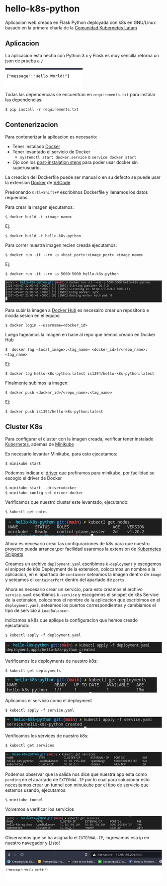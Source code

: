 # hello-k8s-python

Aplicacion web creada en Flask Python deployada con k8s en GNU/Linux basado en la primera charla de la [Comunidad Kubernetes Latam](https://t.me/kubernetesCol)

## Aplicacion

La aplicacion esta hecha con Python 3.x y Flask es muy sencilla retorna un json de prueba a `/`

![applicacion web](./assets/flask_run.png)

Todas las dependencias se encuentran en `requirements.txt`
para instalar las dependencias:

    $ pip install -r requirements.txt

## Contenerizacion

Para contenerizar la aplicacion es necesario:
    
- Tener instalado [Docker](https://docs.docker.com/engine/install/)
- Tener levantado el servicio de Docker 
    - `systemctl start docker.service` o `service docker start`
- Ojo con los [post-instalation steps](https://docs.docker.com/engine/install/linux-postinstall/) para poder usar docker sin superusuario.

La creacion del Dockerfile puede ser manual o en su defecto se puede usar la extension [Docker](https://marketplace.visualstudio.com/items?itemName=ms-azuretools.vscode-docker) de [VSCode](https://code.visualstudio.com/)

Presionando `Crtl+Shift+P` escribimos Dockerfile y llenamos los datos requeridos.

Para crear la imagen ejecutamos:

    $ docker build -t <image_name>

Ej:

    $ docker build -t hello-k8s-python


Para correr nuestra imagen recien creada ejecutamos:

    $ docker run -it --rm -p <host_port>:<image_port> <image_name>

Ej:

    $ docker run -it --rm -p 5000:5000 hello-k8s-python

![docker run log](./assets/docker_image_log.png)


Para subir la imagen a [Docker Hub](https://hub.docker.com/) es necesairo crear un repositorio e inicida sesion en el equipo

    $ docker login --username=<docker_id>

Luego tageamos la imagen en base al repo que hemos creado en Docker Hub

    $  docker tag <local_image>:<tag_name> <docker_id>]/<repo_name>:<tag_name>

Ej:

    $ docker tag hello-k8s-python:latest is1394/hello-k8s-python:latest


Finalmente subimos la imagen:

    $ docker push <docker_id>/<repo_name>:<tag_name>

Ej:

    $ docker push is1394/hello-k8s-python:latest   

## Cluster K8s

Para configurar el cluster con la imagen creada, verificar tener instalado [Kubernetes](https://kubernetes.io/docs/tasks/tools/install-kubectl-linux/), ademas de [Minikube](https://minikube.sigs.k8s.io/docs/start/)

Es necesario levantar Minikube, para esto ejecutamos:

    $ minikube start

Podemos indicar el [driver](https://minikube.sigs.k8s.io/docs/drivers/) que prefiramos para minikube, por facilidad se escogio el driver de Docker

    $ minikube start --driver=docker 
    $ minikube config set driver docker

Verificamos que nuestro cluster este levantado, ejecutando:

    $ kubectl get notes

![kubectl output get nodes](./assets/kubectl_get_nodes.png)

Ahora es necesario crear las configuraciones de k8s para que nuestro proyecto pueda arrancar,por facilidad usaremos la extension de [Kubernetes Snippets](https://marketplace.visualstudio.com/items?itemName=doggy8088.k8s-snippets) 

Creamos un archivo `deployment.yaml` escribimos `k-deployment` y escogemos el snippet de k8s Deployment de la extension, colocamos un nombre a la aplicacion, en el apartado de `container` seteamos la imagen dentro de `image` y seteamos el `containerPort` dentro del apartado de `ports`

Ahora es necesario crear un servicio, para esto creamos el archivo `service.yaml` escribimos `k-service` y escogemos el snippet de k8s Service de la extension, colocamos el nombre de la aplicacion que escribimos en el `deployment.yaml`, seteamos los puertos correspondientes y cambiamos el tipo de servicio a `LoadBalancer`.


Indicamos a k8s que aplique la configuracion que hemos creado ejecutando:

    $ kubectl apply -f deployment.yaml

![kubectl output apply](./assets/kubectl_apply.png)

Verificamos los deployments de nuestro k8s:

    $ kubectl get deployments

![kubectl output get deployments](./assets/kubectl_get.png)

Aplicamos el servicio como el deployment

    $ kubectl apply -f service.yaml

![kubectl output apply service](./assets/kubectl_apply_service.png)

Verificamos los services de nuestro k8s:

    $ kubectl get services

![kubectl output get service](./assets/kubectl_get_services.png)

Podemos observar que la salida nos dice que nuestra app esta como `pending` en el apartado de `EXTERNAL-IP` por lo cual para solucionar esto necesitamos crear un tunnel con minukube por el tipo de servicio que estamos usando, ejecutamos:

    $ minikube tunnel

Volvemos a verificar los servicios

![kubectl output get service again](./assets/kubectl_get_services_again.png)

Observamos que se ha asignado el `EXTERNAL-IP`, ingresamos esa ip en nuestro navegador y Listo!

![output](./assets/output.png)
